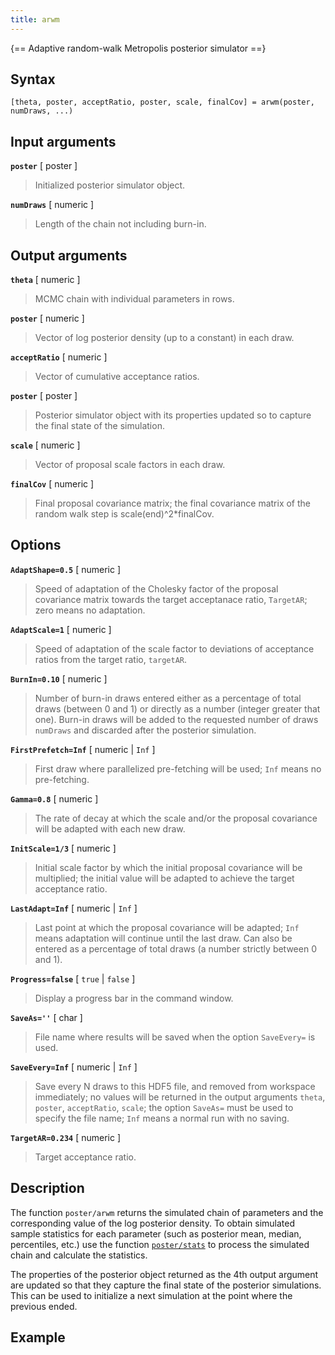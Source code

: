 ```yaml
---
title: arwm
---
```


{== Adaptive random-walk Metropolis posterior simulator ==}


## Syntax 

    [theta, poster, acceptRatio, poster, scale, finalCov] = arwm(poster, numDraws, ...)


## Input arguments 

__`poster`__ [ poster ]
> 
> Initialized posterior simulator object.
> 

__`numDraws`__ [ numeric ]
> 
> Length of the chain not including burn-in.
> 

## Output arguments 

__`theta`__ [ numeric ]
> 
> MCMC chain with individual parameters in rows.
> 

__`poster`__ [ numeric ]
> 
> Vector of log posterior density (up to a constant) in each draw.
> 

__`acceptRatio`__ [ numeric ]
> 
> Vector of cumulative acceptance ratios.
> 

__`poster`__ [ poster ]
> 
> Posterior simulator object with its properties updated so to capture the
> final state of the simulation.
> 

__`scale`__ [ numeric ]
> 
> Vector of proposal scale factors in each draw.
> 

__`finalCov`__ [ numeric ]
> 
> Final proposal covariance matrix; the final covariance matrix of the
> random walk step is scale(end)^2*finalCov.
> 

## Options

__`AdaptShape=0.5`__ [ numeric ]
>
> Speed of adaptation of the Cholesky factor of the proposal covariance
> matrix towards the target acceptanace ratio, `TargetAR`; zero means no
> adaptation.

__`AdaptScale=1`__ [ numeric ]
>
> Speed of adaptation of the scale factor to deviations of acceptance
> ratios from the target ratio, `targetAR`.
> 

__`BurnIn=0.10`__ [ numeric ]
> 
> Number of burn-in draws entered either as a percentage of total draws
> (between 0 and 1) or directly as a number (integer greater that one).
> Burn-in draws will be added to the requested number of draws `numDraws`
> and discarded after the posterior simulation.
> 

__`FirstPrefetch=Inf`__ [ numeric | `Inf` ]
> 
> First draw where parallelized pre-fetching will be used; `Inf` means no
> pre-fetching.
> 

__`Gamma=0.8`__ [ numeric ]
> 
> The rate of decay at which the scale and/or the proposal covariance will
> be adapted with each new draw.
> 

__`InitScale=1/3`__ [ numeric ]
> 
> Initial scale factor by which the initial proposal covariance will be
> multiplied; the initial value will be adapted to achieve the target
> acceptance ratio.
> 

__`LastAdapt=Inf`__ [ numeric | `Inf` ]
> 
> Last point at which the proposal covariance will be adapted; `Inf` means
> adaptation will continue until the last draw. Can also be entered as a
> percentage of total draws (a number strictly between 0 and 1).
> 

__`Progress=false`__ [ `true` | `false` ]
> 
> Display a progress bar in the command window.
> 

__`SaveAs=''`__ [ char ]
> 
> File name where results will be saved when the option `SaveEvery=` is
> used.
> 

__`SaveEvery=Inf`__ [ numeric | `Inf` ]
>
> Save every N draws to this HDF5 file, and removed from workspace
> immediately; no values will be returned in the output arguments `theta`,
> `poster`, `acceptRatio`, `scale`; the option `SaveAs=` must be used
> to specify the file name; `Inf` means a normal run with no saving.
> 

__`TargetAR=0.234`__ [ numeric ]
> 
> Target acceptance ratio.
> 


## Description

The function `poster/arwm` returns the simulated chain of parameters and
the corresponding value of the log posterior density. To obtain simulated
sample statistics for each parameter (such as posterior mean, median,
percentiles, etc.) use the function [`poster/stats`](poster/stats) to
process the simulated chain and calculate the statistics.

The properties of the posterior object returned as the 4th output
argument are updated so that they capture the final state of the
posterior simulations. This can be used to initialize a next simulation
at the point where the previous ended.


## Example


